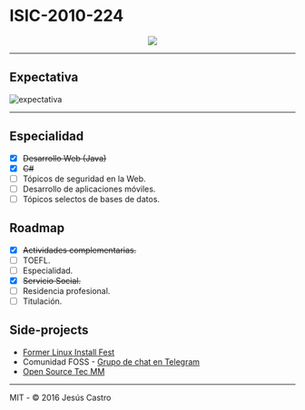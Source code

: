 # ISIC-2010-224

<p align="center">
  <img src="https://i.imgur.com/aA3kcoR.png">
</p>

---
## Expectativa

![expectativa](https://i.imgur.com/aElYU40.png)

---

## Especialidad
- [x] ~~Desarrollo Web (Java)~~
- [x] ~~C#~~
- [ ] Tópicos de seguridad en la Web.
- [ ] Desarrollo de aplicaciones móviles.
- [ ] Tópicos selectos de bases de datos.

## Roadmap
- [x] ~~Actividades complementarias.~~
- [ ] TOEFL.
- [ ] Especialidad.
- [x] ~~Servicio Social.~~
- [ ] Residencia profesional.
- [ ] Titulación.

## Side-projects
- [Former Linux Install Fest](https://i.imgur.com/BuAJqxo.jpg)
- Comunidad FOSS - [Grupo de chat en Telegram](https://t.me/LinuxTecZapopan)
- [Open Source Tec MM](https://github.com/osstecmm)

---
MIT - © 2016 Jesús Castro

